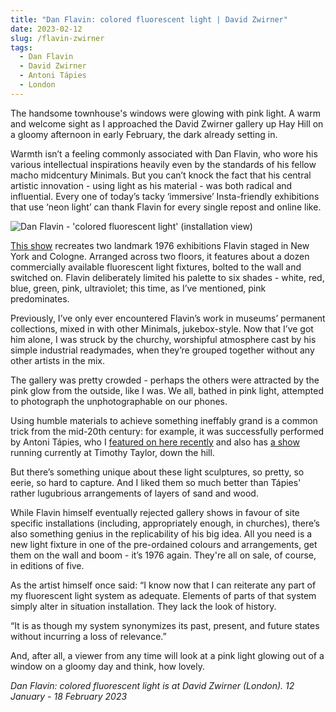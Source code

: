 ```yaml
---
title: "Dan Flavin: colored fluorescent light | David Zwirner"
date: 2023-02-12
slug: /flavin-zwirner
tags:
  - Dan Flavin
  - David Zwirner
  - Antoni Tápies
  - London
---
```


The handsome townhouse's windows were glowing with pink light. A warm and welcome sight as I approached the David Zwirner gallery up Hay Hill on a gloomy afternoon in early February, the dark already setting in.

Warmth isn’t a feeling commonly associated with Dan Flavin, who wore his various intellectual inspirations heavily even by the standards of his fellow macho midcentury Minimals. But you can’t knock the fact that his central artistic innovation - using light as his material - was both radical and influential. Every one of today’s tacky ‘immersive’ Insta-friendly exhibitions that use ‘neon light’ can thank Flavin for every single repost and online like.

![Dan Flavin - 'colored fluorescent light' (installation view)](/flavin-zwirner-1.jpeg)

[This show](https://www.davidzwirner.com/exhibitions/2023/dan-flavin-colored-fluorescent-light) recreates two landmark 1976 exhibitions Flavin staged in New York and Cologne. Arranged across two floors, it features about a dozen commercially available fluorescent light fixtures, bolted to the wall and switched on. Flavin deliberately limited his palette to six shades - white, red, blue, green, pink, ultraviolet; this time, as I’ve mentioned, pink predominates.

Previously, I’ve only ever encountered Flavin’s work in museums’ permanent collections, mixed in with other Minimals, jukebox-style. Now that I’ve got him alone, I was struck by the churchy, worshipful atmosphere cast by his simple industrial readymades, when they’re grouped together without any other artists in the mix.

The gallery was pretty crowded - perhaps the others were attracted by the pink glow from the outside, like I was. We all, bathed in pink light, attempted to photograph the unphotographable on our phones.

Using humble materials to achieve something ineffably grand is a common trick from the mid-20th century: for example, it was successfully performed by Antoni Tápies, who I [featured on here recently](/tapies-nahmad) and also has [a show](https://www.timothytaylor.com/exhibitions/antoni-tapies-2/) running currently at Timothy Taylor, down the hill.

But there’s something unique about these light sculptures, so pretty, so eerie, so hard to capture. And I liked them so much better than Tápies' rather lugubrious arrangements of layers of sand and wood.

While Flavin himself eventually rejected gallery shows in favour of site specific installations (including, appropriately enough, in churches), there’s also something genius in the replicability of his big idea. All you need is a new light fixture in one of the pre-ordained colours and arrangements, get them on the wall and boom - it’s 1976 again. They're all on sale, of course, in editions of five.

As the artist himself once said: “I know now that I can reiterate any part of my fluorescent light system as adequate. Elements of parts of that system simply alter in situation installation. They lack the look of history.

“It is as though my system synonymizes its past, present, and future states without incurring a loss of relevance.” 

And, after all, a viewer from any time will look at a pink light glowing out of a window on a gloomy day and think, how lovely.

*Dan Flavin: colored fluorescent light is at David Zwirner (London). 12 January - 18 February 2023*

